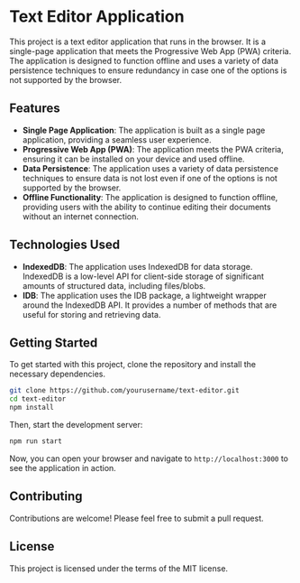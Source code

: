 # Text Editor Application

This project is a text editor application that runs in the browser. It is a single-page application that meets the Progressive Web App (PWA) criteria. The application is designed to function offline and uses a variety of data persistence techniques to ensure redundancy in case one of the options is not supported by the browser.

## Features

- **Single Page Application**: The application is built as a single page application, providing a seamless user experience.
- **Progressive Web App (PWA)**: The application meets the PWA criteria, ensuring it can be installed on your device and used offline.
- **Data Persistence**: The application uses a variety of data persistence techniques to ensure data is not lost even if one of the options is not supported by the browser.
- **Offline Functionality**: The application is designed to function offline, providing users with the ability to continue editing their documents without an internet connection.

## Technologies Used

- **IndexedDB**: The application uses IndexedDB for data storage. IndexedDB is a low-level API for client-side storage of significant amounts of structured data, including files/blobs.
- **IDB**: The application uses the IDB package, a lightweight wrapper around the IndexedDB API. It provides a number of methods that are useful for storing and retrieving data.

## Getting Started

To get started with this project, clone the repository and install the necessary dependencies.

```bash
git clone https://github.com/yourusername/text-editor.git
cd text-editor
npm install
```

Then, start the development server:

```bash
npm run start
```

Now, you can open your browser and navigate to `http://localhost:3000` to see the application in action.

## Contributing

Contributions are welcome! Please feel free to submit a pull request.

## License

This project is licensed under the terms of the MIT license.